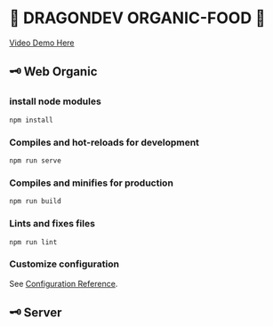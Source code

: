# 🐧 DRAGONDEV ORGANIC-FOOD 🐧
[Video Demo Here](https://drive.google.com/file/d/1jaPpeSNBOYCzypaO4w7rUIrpmWjIRNim/view?usp=sharing)

## 🗝️ Web Organic

### install node modules

```
npm install
```

### Compiles and hot-reloads for development

```
npm run serve
```

### Compiles and minifies for production

```
npm run build
```

### Lints and fixes files

```
npm run lint
```

### Customize configuration

See [Configuration Reference](https://cli.vuejs.org/config/).

## 🗝️ Server
